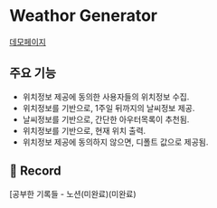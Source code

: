 # Weathor Generator
[데모페이지](https://otterp012.github.io/pages/WeatherGenerator/)
## 주요 기능
- 위치정보 제공에 동의한 사용자들의 위치정보 수집.    
- 위치정보를 기반으로, 1주일 뒤까지의 날씨정보 제공.  
- 날씨정보를 기반으로, 간단한 아우터목록이 추천됨.  
- 위치정보를 기반으로, 현재 위치 출력.  
- 위치정보 제공에 동의하지 않으면, 디폴트 값으로 제공됨.  

## 📝 Record




[공부한 기록들 - 노션(미완료)(미완료)
